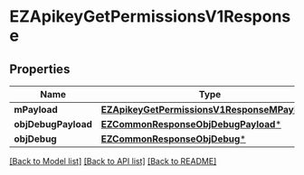 # EZApikeyGetPermissionsV1Response

## Properties
Name | Type | Description | Notes
------------ | ------------- | ------------- | -------------
**mPayload** | [**EZApikeyGetPermissionsV1ResponseMPayload***](EZApikeyGetPermissionsV1ResponseMPayload.md) |  | 
**objDebugPayload** | [**EZCommonResponseObjDebugPayload***](EZCommonResponseObjDebugPayload.md) |  | [optional] 
**objDebug** | [**EZCommonResponseObjDebug***](EZCommonResponseObjDebug.md) |  | [optional] 

[[Back to Model list]](../README.md#documentation-for-models) [[Back to API list]](../README.md#documentation-for-api-endpoints) [[Back to README]](../README.md)


